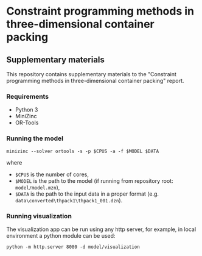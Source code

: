 Constraint programming methods in three-dimensional container packing
===

Supplementary materials
---

This repository contains supplementary materials to the "Constraint programming methods in three-dimensional container packing" report.

### Requirements

* Python 3
* MiniZinc
* OR-Tools

### Running the model

```
minizinc --solver ortools -s -p $CPUS -a -f $MODEL $DATA
```
where
* `$CPUS` is the number of cores,
* `$MODEL` is the path to the model (if running from repository root: `model/model.mzn`),
* `$DATA` is the path to the input data in a proper format (e.g. `data\converted\thpack1\thpack1_001.dzn`).

### Running visualization

The visualization app can be run using any http server, for example, in local environment a python module can be used:

```
python -m http.server 8080 -d model/visualization
```